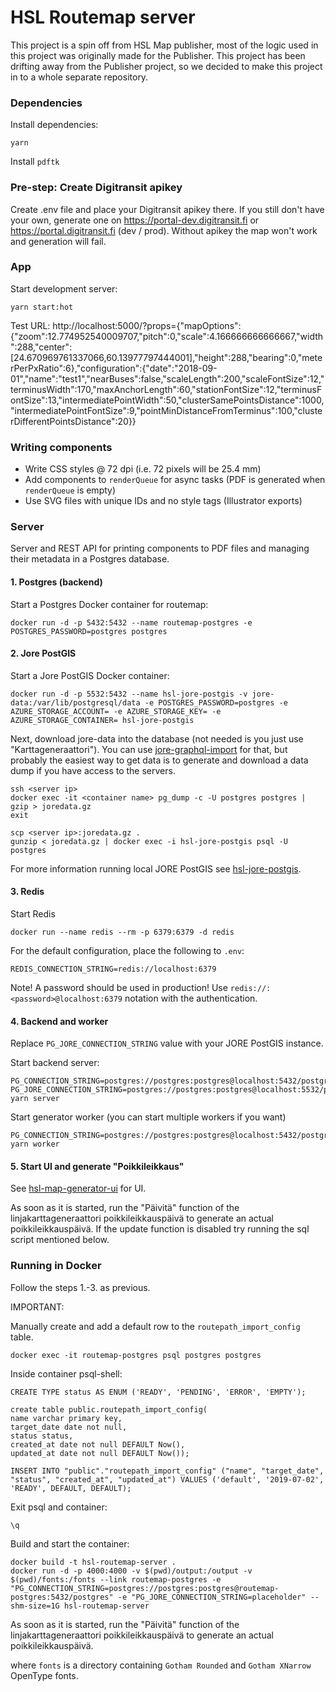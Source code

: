 # HSL Routemap server

This project is a spin off from HSL Map publisher, most of the logic used in this project was originally made for the Publisher. This project has been drifting away from the Publisher project, so we decided to make this project in to a whole separate repository.

### Dependencies

Install dependencies:

```
yarn
```

Install `pdftk`

### Pre-step: Create Digitransit apikey

Create .env file and place your Digitransit apikey there. If you still don't have your own, generate one on https://portal-dev.digitransit.fi or https://portal.digitransit.fi (dev / prod). Without apikey the map won't work and generation will fail.


### App

Start development server:

```
yarn start:hot
```

Test URL:
http://localhost:5000/?props={"mapOptions":{"zoom":12.774952540009707,"pitch":0,"scale":4.166666666666667,"width":288,"center":[24.670969761337066,60.13977797444001],"height":288,"bearing":0,"meterPerPxRatio":6},"configuration":{"date":"2018-09-01","name":"test1","nearBuses":false,"scaleLength":200,"scaleFontSize":12,"terminusWidth":170,"maxAnchorLength":60,"stationFontSize":12,"terminusFontSize":13,"intermediatePointWidth":50,"clusterSamePointsDistance":1000,"intermediatePointFontSize":9,"pointMinDistanceFromTerminus":100,"clusterDifferentPointsDistance":20}}

### Writing components

- Write CSS styles @ 72 dpi (i.e. 72 pixels will be 25.4 mm)
- Add components to `renderQueue` for async tasks (PDF is generated when `renderQueue` is empty)
- Use SVG files with unique IDs and no style tags (Illustrator exports)

### Server

Server and REST API for printing components to PDF files and managing their metadata in a Postgres database.

#### 1. Postgres (backend)

Start a Postgres Docker container for routemap:

```
docker run -d -p 5432:5432 --name routemap-postgres -e POSTGRES_PASSWORD=postgres postgres
```

#### 2. Jore PostGIS

Start a Jore PostGIS Docker container:

```
docker run -d -p 5532:5432 --name hsl-jore-postgis -v jore-data:/var/lib/postgresql/data -e POSTGRES_PASSWORD=postgres -e AZURE_STORAGE_ACCOUNT= -e AZURE_STORAGE_KEY= -e AZURE_STORAGE_CONTAINER= hsl-jore-postgis
```

Next, download jore-data into the database (not needed is you just use "Karttageneraattori"). You can use [jore-graphql-import](https://github.com/HSLdevcom/jore-graphql-import) for that, but probably the easiest way to get data is to generate and download a data dump if you have access to the servers.

```
ssh <server ip>
docker exec -it <container name> pg_dump -c -U postgres postgres | gzip > joredata.gz
exit

scp <server ip>:joredata.gz .
gunzip < joredata.gz | docker exec -i hsl-jore-postgis psql -U postgres
```

For more information running local JORE PostGIS see [hsl-jore-postgis](https://github.com/HSLdevcom/hsl-jore-postgis).

#### 3. Redis

Start Redis
```
docker run --name redis --rm -p 6379:6379 -d redis
```

For the default configuration, place the following to `.env`:
```
REDIS_CONNECTION_STRING=redis://localhost:6379
```

Note! A password should be used in production! Use `redis://:<password>@localhost:6379` notation with the authentication.

#### 4. Backend and worker 

Replace `PG_JORE_CONNECTION_STRING` value with your JORE PostGIS instance.

Start backend server:
```
PG_CONNECTION_STRING=postgres://postgres:postgres@localhost:5432/postgres PG_JORE_CONNECTION_STRING=postgres://postgres:postgres@localhost:5532/postgres yarn server
```

Start generator worker (you can start multiple workers if you want)
```
PG_CONNECTION_STRING=postgres://postgres:postgres@localhost:5432/postgres yarn worker
```

#### 5. Start UI and generate "Poikkileikkaus"

See [hsl-map-generator-ui](https://github.com/HSLdevcom/hsl-map-generator-ui) for UI.

As soon as it is started, run the "Päivitä" function of the linjakarttageneraattori poikkileikkauspäivä to generate an actual poikkileikkauspäivä. If the update function is disabled try running the sql script mentioned below.

### Running in Docker

Follow the steps 1.-3. as previous.

IMPORTANT:

Manually create and add a default row to the `routepath_import_config` table.

```
docker exec -it routemap-postgres psql postgres postgres
```

Inside container psql-shell:

```
CREATE TYPE status AS ENUM ('READY', 'PENDING', 'ERROR', 'EMPTY');

create table public.routepath_import_config(
name varchar primary key,
target_date date not null,
status status,
created_at date not null DEFAULT Now(),
updated_at date not null DEFAULT Now());

INSERT INTO "public"."routepath_import_config" ("name", "target_date", "status", "created_at", "updated_at") VALUES ('default', '2019-07-02', 'READY', DEFAULT, DEFAULT);
```

Exit psql and container:

`\q`

Build and start the container:

```
docker build -t hsl-routemap-server .
docker run -d -p 4000:4000 -v $(pwd)/output:/output -v $(pwd)/fonts:/fonts --link routemap-postgres -e "PG_CONNECTION_STRING=postgres://postgres:postgres@routemap-postgres:5432/postgres" -e "PG_JORE_CONNECTION_STRING=placeholder" --shm-size=1G hsl-routemap-server
```

As soon as it is started, run the "Päivitä" function of the linjakarttageneraattori poikkileikkauspäivä to generate an actual poikkileikkauspäivä.

where `fonts` is a directory containing `Gotham Rounded` and `Gotham XNarrow` OpenType fonts.
